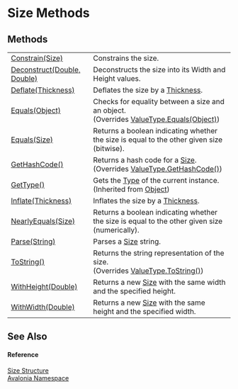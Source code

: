 # Size Methods




## Methods
<table>
<tr>
<td><a href="M_Avalonia_Size_Constrain">Constrain(Size)</a></td>
<td>Constrains the size.</td>
</tr>
<tr>
<td><a href="M_Avalonia_Size_Deconstruct">Deconstruct(Double, Double)</a></td>
<td>Deconstructs the size into its Width and Height values.</td>
</tr>
<tr>
<td><a href="M_Avalonia_Size_Deflate">Deflate(Thickness)</a></td>
<td>Deflates the size by a <a href="T_Avalonia_Thickness">Thickness</a>.</td>
</tr>
<tr>
<td><a href="M_Avalonia_Size_Equals_1">Equals(Object)</a></td>
<td>Checks for equality between a size and an object.<br />(Overrides <a href="https://learn.microsoft.com/dotnet/api/system.valuetype.equals" target="_blank" rel="noopener noreferrer">ValueType.Equals(Object)</a>)</td>
</tr>
<tr>
<td><a href="M_Avalonia_Size_Equals">Equals(Size)</a></td>
<td>Returns a boolean indicating whether the size is equal to the other given size (bitwise).</td>
</tr>
<tr>
<td><a href="M_Avalonia_Size_GetHashCode">GetHashCode()</a></td>
<td>Returns a hash code for a <a href="T_Avalonia_Size">Size</a>.<br />(Overrides <a href="https://learn.microsoft.com/dotnet/api/system.valuetype.gethashcode" target="_blank" rel="noopener noreferrer">ValueType.GetHashCode()</a>)</td>
</tr>
<tr>
<td><a href="https://learn.microsoft.com/dotnet/api/system.object.gettype" target="_blank" rel="noopener noreferrer">GetType()</a></td>
<td>Gets the <a href="https://learn.microsoft.com/dotnet/api/system.type" target="_blank" rel="noopener noreferrer">Type</a> of the current instance.<br />(Inherited from <a href="https://learn.microsoft.com/dotnet/api/system.object" target="_blank" rel="noopener noreferrer">Object</a>)</td>
</tr>
<tr>
<td><a href="M_Avalonia_Size_Inflate">Inflate(Thickness)</a></td>
<td>Inflates the size by a <a href="T_Avalonia_Thickness">Thickness</a>.</td>
</tr>
<tr>
<td><a href="M_Avalonia_Size_NearlyEquals">NearlyEquals(Size)</a></td>
<td>Returns a boolean indicating whether the size is equal to the other given size (numerically).</td>
</tr>
<tr>
<td><a href="M_Avalonia_Size_Parse">Parse(String)</a></td>
<td>Parses a <a href="T_Avalonia_Size">Size</a> string.</td>
</tr>
<tr>
<td><a href="M_Avalonia_Size_ToString">ToString()</a></td>
<td>Returns the string representation of the size.<br />(Overrides <a href="https://learn.microsoft.com/dotnet/api/system.valuetype.tostring" target="_blank" rel="noopener noreferrer">ValueType.ToString()</a>)</td>
</tr>
<tr>
<td><a href="M_Avalonia_Size_WithHeight">WithHeight(Double)</a></td>
<td>Returns a new <a href="T_Avalonia_Size">Size</a> with the same width and the specified height.</td>
</tr>
<tr>
<td><a href="M_Avalonia_Size_WithWidth">WithWidth(Double)</a></td>
<td>Returns a new <a href="T_Avalonia_Size">Size</a> with the same height and the specified width.</td>
</tr>
</table>

## See Also


#### Reference
<a href="T_Avalonia_Size">Size Structure</a>  
<a href="N_Avalonia">Avalonia Namespace</a>  
